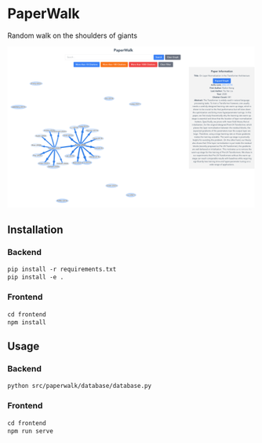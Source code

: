 # PaperWalk
Random walk on the shoulders of giants

![Demo](./assets/demo.png)

## Installation
### Backend
```
pip install -r requirements.txt
pip install -e .
```

### Frontend
```
cd frontend
npm install
```

## Usage
### Backend
```
python src/paperwalk/database/database.py
```

### Frontend
```
cd frontend
npm run serve
```